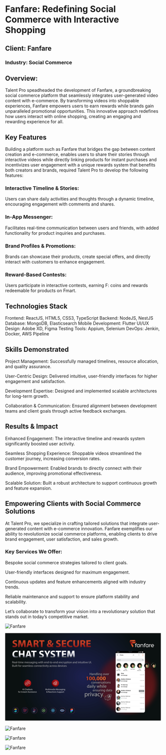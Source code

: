 # Fanfare: Redefining Social Commerce with Interactive Shopping
## Client: Fanfare
### Industry: Social Commerce

## Overview:
Talent Pro speadheaded the development of Fanfare, a groundbreaking social commerce platform that seamlessly integrates user-generated video content with e-commerce. By transforming videos into shoppable experiences, Fanfare empowers users to earn rewards while brands gain unparalleled promotional opportunities. This innovative approach redefines how users interact with online shopping, creating an engaging and rewarding experience for all.

## Key Features
Building a platform such as Fanfare that bridges the gap between content creation and e-commerce, enables users to share their stories through interactive videos while directly linking products for instant purchases and incentivizes user engagement with a unique rewards system that benefits both creators and brands, required Talent Pro to develop the following features:

### Interactive Timeline & Stories:
Users can share daily activities and thoughts through a dynamic timeline, encouraging engagement with comments and shares.

### In-App Messenger:
Facilitates real-time communication between users and friends, with added functionality for product inquiries and purchases.

### Brand Profiles & Promotions:
Brands can showcase their products, create special offers, and directly interact with customers to enhance engagement.

### Reward-Based Contests:
Users participate in interactive contests, earning F: coins and rewards redeemable for products on Fmart.

## Technologies Stack
Frontend: ReactJS, HTML5, CSS3, TypeScript
Backend: NodeJS, NestJS
Database: MongoDB, Elasticsearch
Mobile Development: Flutter
UI/UX Design: Adobe XD, Figma
Testing Tools: Appium, Selenium
DevOps: Jenkin, Docker, AWS Pipeline

## Skills Demonstrated
Project Management: Successfully managed timelines, resource allocation, and quality assurance.

User-Centric Design: Delivered intuitive, user-friendly interfaces for higher engagement and satisfaction.

Development Expertise: Designed and implemented scalable architectures for long-term growth.

Collaboration & Communication: Ensured alignment between development teams and client goals through active feedback exchanges.

## Results & Impact
Enhanced Engagement: The interactive timeline and rewards system significantly boosted user activity.

Seamless Shopping Experience: Shoppable videos streamlined the customer journey, increasing conversion rates.

Brand Empowerment: Enabled brands to directly connect with their audience, improving promotional effectiveness.

Scalable Solution: Built a robust architecture to support continuous growth and feature expansion.

## Empowering Clients with Social Commerce Solutions
At Talent Pro, we specialize in crafting tailored solutions that integrate user-generated content with e-commerce innovation. Fanfare exemplifies our ability to revolutionize social commerce platforms, enabling clients to drive brand engagement, user satisfaction, and sales growth.

### Key Services We Offer:

Bespoke social commerce strategies tailored to client goals.

User-friendly interfaces designed for maximum engagement.

Continuous updates and feature enhancements aligned with industry trends.

Reliable maintenance and support to ensure platform stability and scalability.

Let’s collaborate to transform your vision into a revolutionary solution that stands out in today’s competitive market.

![Fanfare](https://github.com/TalentProDevs/Fanfare/blob/main/01.%20Marketplace%20Portfolio%20(FF%20With%20Logo)%20(Dynamic%20Timeline).jpg)

![Fanfare](https://github.com/TalentProDevs/Fanfare/blob/main/02.%20Marketplace%20Portfolio%20(FF%20With%20Logo)%20(Smart%20Chat%20System).jpg)

![Fanfare](https://github.com/TalentProDevs/Fanfare/blob/main/03.%20Marketplace%20Portfolio%20(FF%20With%20Logo)%20(AI-Driven).jpg)

![Fanfare](https://github.com/TalentProDevs/Fanfare/blob/main/04.%20Marketplace%20Portfolio%20(FF%20With%20Logo)%20(Integrated%20E-Commerce).jpg)

![Fanfare](https://github.com/TalentProDevs/Fanfare/blob/main/05.%20Marketplace%20Portfolio%20(FF%20With%20Logo)%20(Addictive%20Mini-Games).jpg)
